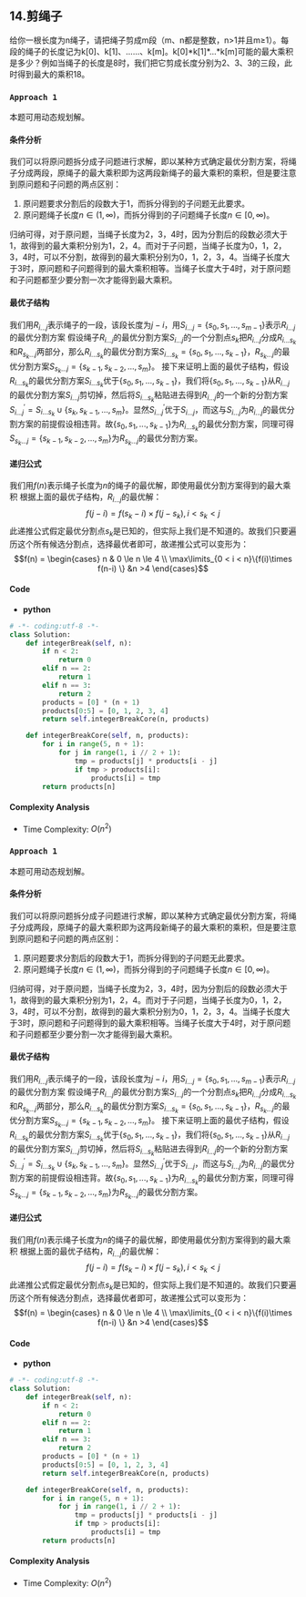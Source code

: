 ## 14.剪绳子
给你一根长度为n绳子，请把绳子剪成m段（m、n都是整数，n>1并且m≥1）。每段的绳子的长度记为k[0]、k[1]、……、k[m]。k[0]\*k[1]\*…\*k[m]可能的最大乘积是多少？例如当绳子的长度是8时，我们把它剪成长度分别为2、3、3的三段，此时得到最大的乘积18。

### `Approach 1`
本题可用动态规划解。
#### 条件分析

我们可以将原问题拆分成子问题进行求解，即以某种方式确定最优分割方案，将绳子分成两段，原绳子的最大乘积即为这两段新绳子的最大乘积的乘积，但是要注意到原问题和子问题的两点区别：
1. 原问题要求分割后的段数大于1，而拆分得到的子问题无此要求。
2. 原问题绳子长度$n\in (1,\infty)$，而拆分得到的子问题绳子长度$n\in [0,\infty)$。

归纳可得，对于原问题，当绳子长度为2，3，4时，因为分割后的段数必须大于1，故得到的最大乘积分别为1，2，4。而对于子问题，当绳子长度为0，1，2，3，4时，可以不分割，故得到的最大乘积分别为0，1，2，3，4。当绳子长度大于3时，原问题和子问题得到的最大乘积相等。当绳子长度大于4时，对于原问题和子问题都至少要分割一次才能得到最大乘积。
#### 最优子结构
我们用$R_{i...j}$表示绳子的一段，该段长度为$j-i$，用$S_{i...j}=\{s_0,s_1,...,s_{m-1}\}$表示$R_{i...j}$的最优分割方案
假设绳子$R_{i...j}$的最优分割方案$S_{i...j}$的一个分割点$s_k$把$R_{i...j}$分成$R_{i...s_k}$和$R_{s_k...j}$两部分，那么$R_{i...s_k}$的最优分割方案$S_{i...s_k}=\{s_0,s_1,...,s_{k-1}\}$，$R_{s_k...j}$的最优分割方案$S_{s_k...j}=\{s_{k-1},s_{k-2},...,s_m\}$。
接下来证明上面的最优子结构，假设$R_{i...s_k}$的最优分割方案$S_{i...s_k}$优于$\{s_0,s_1,...,s_{k-1}\}$，我们将$\{s_0,s_1,...,s_{k-1}\}$从$R_{i...j}$的最优分割方案$S_{i...j}$剪切掉，然后将$S_{i...s_k}$粘贴进去得到$R_{i...j}$的一个新的分割方案$S^{'} _{i...j}=S_{i...s_k}\cup \{s_k,s_{k-1},...,s_m\}$。显然$S^{'} _{i...j}$优于$S_{i...j}$，而这与$S_{i...j}$为$R_{i...j}$的最优分割方案的前提假设相违背。故$\{s_0,s_1,...,s_{k-1}\}$为$R_{i...s_k}$的最优分割方案，同理可得$S_{s_k...j}=\{s_{k-1},s_{k-2},...,s_m\}$为$R_{s_k...j}$的最优分割方案。
#### 递归公式
我们用$f(n)$表示绳子长度为$n$的绳子的最优解，即使用最优分割方案得到的最大乘积
根据上面的最优子结构，$R_{i...j}$的最优解：
$$f(j-i)=f(s_k-i)\times f(j-s_k),i< s_k < j$$
此递推公式假定最优分割点$s_k$是已知的，但实际上我们是不知道的。故我们只要遍历这个所有候选分割点，选择最优者即可，故递推公式可以变形为：
$$f(n) = 
\begin{cases}
 n & 0 \le n \le 4 \\ 
 \max\limits_{0 < i < n}\{f(i)\times f(n-i) \} &n >4
 \end{cases}$$


#### **Code**
- **python**
``` python
# -*- coding:utf-8 -*-
class Solution:
    def integerBreak(self, n):
        if n < 2:
            return 0
        elif n == 2:
            return 1
        elif n == 3:
            return 2
        products = [0] * (n + 1)
        products[0:5] = [0, 1, 2, 3, 4]
        return self.integerBreakCore(n, products)

    def integerBreakCore(self, n, products):
        for i in range(5, n + 1):
            for j in range(1, i // 2 + 1):
                tmp = products[j] * products[i - j]
                if tmp > products[i]:
                    products[i] = tmp
        return products[n]
```

#### **Complexity Analysis**

-   Time Complexity: $O(n^2)$

### `Approach 1`
本题可用动态规划解。
#### 条件分析

我们可以将原问题拆分成子问题进行求解，即以某种方式确定最优分割方案，将绳子分成两段，原绳子的最大乘积即为这两段新绳子的最大乘积的乘积，但是要注意到原问题和子问题的两点区别：
1. 原问题要求分割后的段数大于1，而拆分得到的子问题无此要求。
2. 原问题绳子长度$n\in (1,\infty)$，而拆分得到的子问题绳子长度$n\in [0,\infty)$。

归纳可得，对于原问题，当绳子长度为2，3，4时，因为分割后的段数必须大于1，故得到的最大乘积分别为1，2，4。而对于子问题，当绳子长度为0，1，2，3，4时，可以不分割，故得到的最大乘积分别为0，1，2，3，4。当绳子长度大于3时，原问题和子问题得到的最大乘积相等。当绳子长度大于4时，对于原问题和子问题都至少要分割一次才能得到最大乘积。
#### 最优子结构
我们用$R_{i...j}$表示绳子的一段，该段长度为$j-i$，用$S_{i...j}=\{s_0,s_1,...,s_{m-1}\}$表示$R_{i...j}$的最优分割方案
假设绳子$R_{i...j}$的最优分割方案$S_{i...j}$的一个分割点$s_k$把$R_{i...j}$分成$R_{i...s_k}$和$R_{s_k...j}$两部分，那么$R_{i...s_k}$的最优分割方案$S_{i...s_k}=\{s_0,s_1,...,s_{k-1}\}$，$R_{s_k...j}$的最优分割方案$S_{s_k...j}=\{s_{k-1},s_{k-2},...,s_m\}$。
接下来证明上面的最优子结构，假设$R_{i...s_k}$的最优分割方案$S_{i...s_k}$优于$\{s_0,s_1,...,s_{k-1}\}$，我们将$\{s_0,s_1,...,s_{k-1}\}$从$R_{i...j}$的最优分割方案$S_{i...j}$剪切掉，然后将$S_{i...s_k}$粘贴进去得到$R_{i...j}$的一个新的分割方案$S^{'} _{i...j}=S_{i...s_k}\cup \{s_k,s_{k-1},...,s_m\}$。显然$S^{'} _{i...j}$优于$S_{i...j}$，而这与$S_{i...j}$为$R_{i...j}$的最优分割方案的前提假设相违背。故$\{s_0,s_1,...,s_{k-1}\}$为$R_{i...s_k}$的最优分割方案，同理可得$S_{s_k...j}=\{s_{k-1},s_{k-2},...,s_m\}$为$R_{s_k...j}$的最优分割方案。
#### 递归公式
我们用$f(n)$表示绳子长度为$n$的绳子的最优解，即使用最优分割方案得到的最大乘积
根据上面的最优子结构，$R_{i...j}$的最优解：
$$f(j-i)=f(s_k-i)\times f(j-s_k),i< s_k < j$$
此递推公式假定最优分割点$s_k$是已知的，但实际上我们是不知道的。故我们只要遍历这个所有候选分割点，选择最优者即可，故递推公式可以变形为：
$$f(n) = 
\begin{cases}
 n & 0 \le n \le 4 \\ 
 \max\limits_{0 < i < n}\{f(i)\times f(n-i) \} &n >4
 \end{cases}$$


#### **Code**
- **python**
``` python
# -*- coding:utf-8 -*-
class Solution:
    def integerBreak(self, n):
        if n < 2:
            return 0
        elif n == 2:
            return 1
        elif n == 3:
            return 2
        products = [0] * (n + 1)
        products[0:5] = [0, 1, 2, 3, 4]
        return self.integerBreakCore(n, products)

    def integerBreakCore(self, n, products):
        for i in range(5, n + 1):
            for j in range(1, i // 2 + 1):
                tmp = products[j] * products[i - j]
                if tmp > products[i]:
                    products[i] = tmp
        return products[n]
```

#### **Complexity Analysis**

-   Time Complexity: $O(n^2)$
<!--stackedit_data:
eyJoaXN0b3J5IjpbMjAyOTgxNjE1NF19
-->